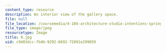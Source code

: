 ```yaml
---
content_type: resource
description: An interior view of the gallery space.
file: null
file_location: /coursemedia/4-104-architecture-studio-intentions-spring-2005/c9483dccfb4b9292669272691e299859_8.jpg
file_type: image/jpeg
resourcetype: Image
title: 8.jpg
uid: c9483dcc-fb4b-9292-6692-72691e299859
---
```

